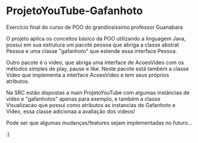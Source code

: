 # ProjetoYouTube-Gafanhoto
Exercício final do curso de POO do grandiosíssimo professor Guanabara

O projeto aplica os conceitos básico da POO utilizando a linguagem Java, possui em sua estrutura um pacote 
pessoa que abriga a classe abstrat Pessoa e uma classe "gafanhoto" que estende essa interface Pessoa.

Outro pacote é o video, que abriga uma interface de AcoesVideo com os métodos simples de play, pause e like. 
Neste pacote está também a classe Video que implementa a interface AcoesVideo e tem seus próprios atributos.

Na SRC estão dispostas a main ProjetoYouTube com algumas instâncias de vídeo e "gafanhotos" apenas para exemplo, 
e também a classe Visualizacao que possui como atributos as instancias de Gafanhoto e Video, essa classe adicionaa 
a avaliação dos videos!

Pode ser que algumas mudanças/features sejam implementadas no futuro...

:)
